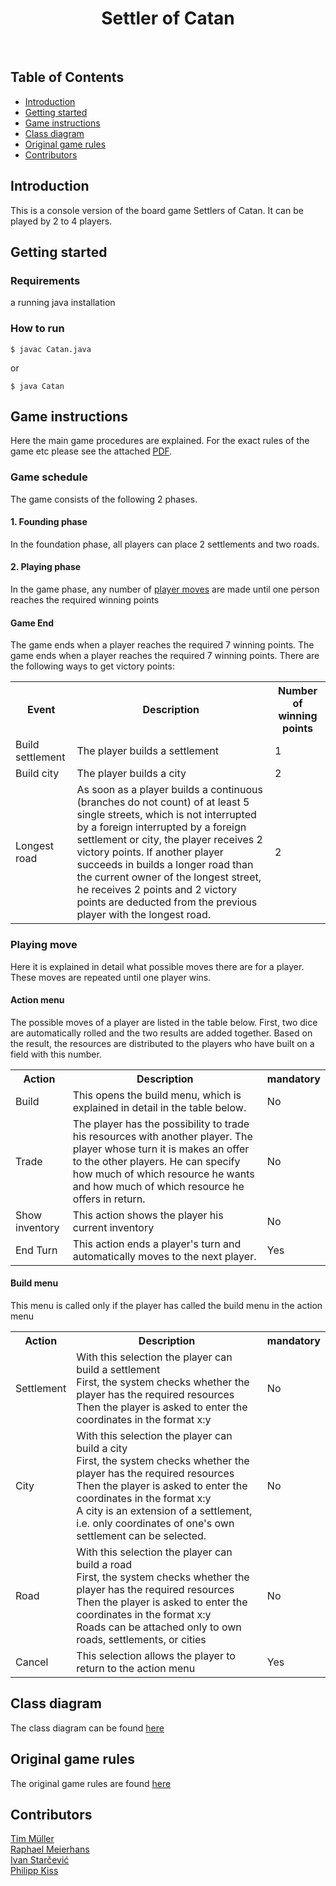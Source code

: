 <h1 align="center"> Settler of Catan </h1> <br>

## Table of Contents

- [Introduction](#introduction)
- [Getting started](#getting-started)
- [Game instructions](#game-instructions)
- [Class diagram](#class-diagram)
- [Original game rules](#original-game-rules)
- [Contributors](#contributors)

## Introduction

This is a console version of the board game Settlers of Catan. It can be played by 2 to 4 players.

## Getting started

### Requirements

a running java installation

### How to run

```shell
$ javac Catan.java
```
or
```shell
$ java Catan
```

## Game instructions

Here the main game procedures are explained. For the exact rules of the game etc please see the
attached [PDF](#original-game-rules).

### Game schedule

The game consists of the following 2 phases.

#### 1. Founding phase

In the foundation phase, all players can place 2 settlements and two roads.

#### 2. Playing phase

In the game phase, any number of [player moves](#playing-move) are made until one person reaches the required winning
points

#### Game End
The game ends when a player reaches the required 7 winning points. The game ends when a player reaches the required 7
winning points. There are the following ways to get victory points:

<table>
<tr>
    <th>Event</th>
    <th>Description</th>
    <th>Number of winning points</th>
  </tr>
<tr>
<td>Build settlement</td>
<td>The player builds a settlement</td>
<td>1</td>
</tr>
<tr>
<td>Build city</td>
<td>The player builds a city</td>
<td>2</td>
</tr>
<tr>
<td>Longest road</td>
<td>As soon as a player builds a continuous
(branches do not count) of at least
5 single streets, which is not interrupted by a foreign
interrupted by a foreign settlement or city,
the player receives 2 victory points. If another player succeeds in
builds a longer road than the current owner of the longest street, he receives 2 points and 2 victory points are deducted from the previous player with the longest road.</td>
<td>2</td>
</tr>
</table>

### Playing move

Here it is explained in detail what possible moves there are for a player. These moves are repeated until one player
wins.

#### Action menu

The possible moves of a player are listed in the table below. First, two dice are automatically rolled and the two
results are added together.
Based on the result, the resources are distributed to the players who have built on a field with this number.

<table>
  <tr>
    <th>Action</th>
    <th>Description</th>
    <th>mandatory</th>
  </tr>
  <tr>
    <td>Build</td>
    <td>This opens the build menu, which is explained in detail in the table below.</td>
    <td>No</td>
  </tr>
 <tr>
    <td>Trade</td>
    <td>The player has the possibility to trade his resources with another player. The player whose turn it is makes an offer to the other players. He can specify how much of which resource he wants and how much of which resource he offers in return.</td>
    <td>No</td>
  </tr>
 <tr>
    <td>Show inventory</td>
    <td>This action shows the player his current inventory</td>
    <td>No</td>
  </tr>
<tr>
    <td>End Turn</td>
    <td>This action ends a player's turn and automatically moves to the next player.</td>
    <td>Yes</td>
  </tr>
</table>

#### Build menu

This menu is called only if the player has called the build menu in the action menu

<table>
  <tr>
    <th>Action</th>
    <th>Description</th>
    <th>mandatory</th>
  </tr>
  <tr>
    <td>Settlement</td>
    <td>With this selection the player can build a settlement<br>
    First, the system checks whether the player has the required resources<br>
    Then the player is asked to enter the coordinates in the format x:y<br>
    </td>
    <td>No</td>
  </tr>
  <tr>
    <td>City</td>
    <td>With this selection the player can build a city<br>
    First, the system checks whether the player has the required resources<br>
    Then the player is asked to enter the coordinates in the format x:y<br>
    A city is an extension of a settlement, i.e. only coordinates of one's own settlement can be selected.
    </td>
    <td>No</td>
  </tr>
 <tr>
    <td>Road</td>
    <td>With this selection the player can build a road<br>
    First, the system checks whether the player has the required resources<br>
    Then the player is asked to enter the coordinates in the format x:y<br>
    Roads can be attached only to own roads, settlements, or cities
    </td>
    <td>No</td>
  </tr>
 <tr>
    <td>Cancel</td>
    <td>This selection allows the player to return to the action menu</td>
    <td>Yes</td>
  </tr>
</table>

## Class diagram

The class diagram can be found [here](Klassendiagramm_PM1.svg)

## Original game rules

The original game rules are found
[here](CATAN_DasSpiel_Spielregel.pdf)

## Contributors

[Tim Müller](https://github.zhaw.ch/muellti3) \
[Raphael Meierhans](https://github.zhaw.ch/meierr06)\
[Ivan Starčević](https://github.zhaw.ch/starciva) \
[Philipp Kiss](https://github.zhaw.ch/kisphi01)